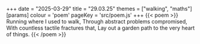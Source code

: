 +++
date = "2025-03-29"
title = "29.03.25"
themes = ["walking", "maths"]
[params]
  colour = 'poem'
  pageKey = 'src/poem.js'
+++
{{< poem >}}
Running where I used to walk,
Through abstract problems compromised,
With countless tactile fractures that,
Lay out a garden path to the very heart of things.
{{< /poem >}}